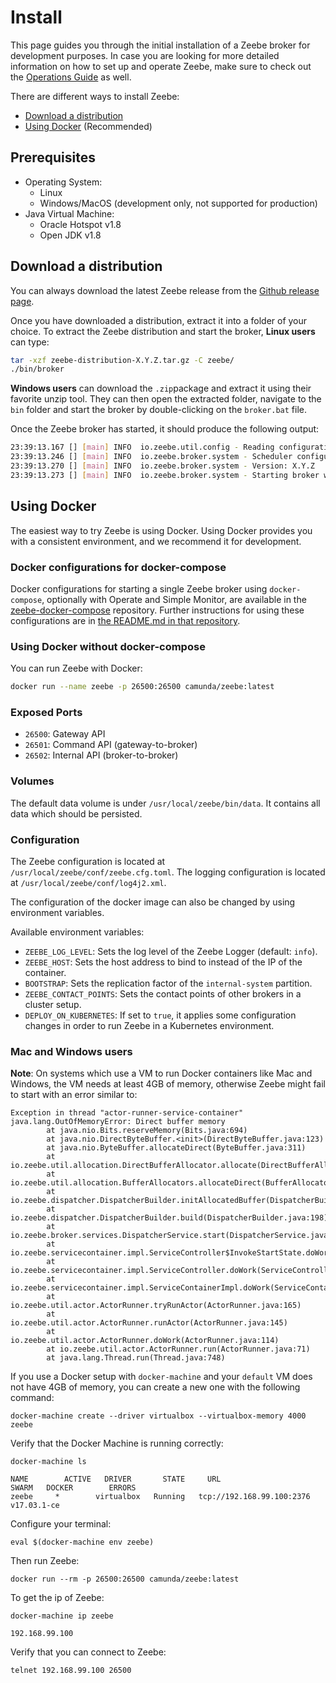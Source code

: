 # Install

This page guides you through the initial installation of a Zeebe broker for development purposes. In case you are looking for more detailed information on how to set up and operate Zeebe, make sure to check out the [Operations Guide](/operations/README.html) as well.

There are different ways to install Zeebe:

* [Download a distribution](#download-a-distribution)
* [Using Docker](#using-docker) (Recommended)

## Prerequisites

* Operating System:
  * Linux
  * Windows/MacOS (development only, not supported for production)
* Java Virtual Machine:
  * Oracle Hotspot v1.8
  * Open JDK v1.8

## Download a distribution

You can always download the latest Zeebe release from the [Github release page](https://github.com/zeebe-io/zeebe/releases).

Once you have downloaded a distribution, extract it into a folder of your choice. To extract the Zeebe distribution and start the broker, **Linux users** can type:

```bash
tar -xzf zeebe-distribution-X.Y.Z.tar.gz -C zeebe/
./bin/broker
```

**Windows users** can download the `.zip`package and extract it using their favorite unzip tool. They can then open the extracted folder, navigate to the `bin` folder and start the broker by double-clicking on the `broker.bat` file.

Once the Zeebe broker has started, it should produce the following output:

```bash
23:39:13.167 [] [main] INFO  io.zeebe.util.config - Reading configuration for class class io.zeebe.broker.system.configuration.BrokerCfg from file conf/zeebe.cfg.toml
23:39:13.246 [] [main] INFO  io.zeebe.broker.system - Scheduler configuration: Threads{cpu-bound: 2, io-bound: 2}.
23:39:13.270 [] [main] INFO  io.zeebe.broker.system - Version: X.Y.Z
23:39:13.273 [] [main] INFO  io.zeebe.broker.system - Starting broker with configuration {
```

## Using Docker

The easiest way to try Zeebe is using Docker. Using Docker provides you with a consistent environment, and we recommend it for development.

### Docker configurations for docker-compose

Docker configurations for starting a single Zeebe broker using `docker-compose`, optionally with Operate and Simple Monitor, are available in the [zeebe-docker-compose](https://github.com/zeebe-io/zeebe-docker-compose/blob/master/README.md) repository. Further instructions for using these configurations are in [the README.md in that repository](https://github.com/zeebe-io/zeebe-docker-compose/blob/master/README.md).

### Using Docker without docker-compose

You can run Zeebe with Docker:

```bash
docker run --name zeebe -p 26500:26500 camunda/zeebe:latest
```

### Exposed Ports

- `26500`: Gateway API
- `26501`: Command API (gateway-to-broker)
- `26502`: Internal API (broker-to-broker)

### Volumes

The default data volume is under `/usr/local/zeebe/bin/data`. It contains
all data which should be persisted.

### Configuration

The Zeebe configuration is located at `/usr/local/zeebe/conf/zeebe.cfg.toml`.
The logging configuration is located at `/usr/local/zeebe/conf/log4j2.xml`.

The configuration of the docker image can also be changed by using environment
variables.

Available environment variables:

 - `ZEEBE_LOG_LEVEL`: Sets the log level of the Zeebe Logger (default: `info`).
 - `ZEEBE_HOST`: Sets the host address to bind to instead of the IP of the container.
 - `BOOTSTRAP`: Sets the replication factor of the `internal-system` partition.
 - `ZEEBE_CONTACT_POINTS`: Sets the contact points of other brokers in a cluster setup.
 - `DEPLOY_ON_KUBERNETES`: If set to `true`, it applies some configuration changes in order to run Zeebe
 in a Kubernetes environment.

### Mac and Windows users

**Note**: On systems which use a VM to run Docker containers like Mac and
Windows, the VM needs at least 4GB of memory, otherwise Zeebe might fail to start
with an error similar to:

```
Exception in thread "actor-runner-service-container" java.lang.OutOfMemoryError: Direct buffer memory
        at java.nio.Bits.reserveMemory(Bits.java:694)
        at java.nio.DirectByteBuffer.<init>(DirectByteBuffer.java:123)
        at java.nio.ByteBuffer.allocateDirect(ByteBuffer.java:311)
        at io.zeebe.util.allocation.DirectBufferAllocator.allocate(DirectBufferAllocator.java:28)
        at io.zeebe.util.allocation.BufferAllocators.allocateDirect(BufferAllocators.java:26)
        at io.zeebe.dispatcher.DispatcherBuilder.initAllocatedBuffer(DispatcherBuilder.java:266)
        at io.zeebe.dispatcher.DispatcherBuilder.build(DispatcherBuilder.java:198)
        at io.zeebe.broker.services.DispatcherService.start(DispatcherService.java:61)
        at io.zeebe.servicecontainer.impl.ServiceController$InvokeStartState.doWork(ServiceController.java:269)
        at io.zeebe.servicecontainer.impl.ServiceController.doWork(ServiceController.java:138)
        at io.zeebe.servicecontainer.impl.ServiceContainerImpl.doWork(ServiceContainerImpl.java:110)
        at io.zeebe.util.actor.ActorRunner.tryRunActor(ActorRunner.java:165)
        at io.zeebe.util.actor.ActorRunner.runActor(ActorRunner.java:145)
        at io.zeebe.util.actor.ActorRunner.doWork(ActorRunner.java:114)
        at io.zeebe.util.actor.ActorRunner.run(ActorRunner.java:71)
        at java.lang.Thread.run(Thread.java:748)
```

If you use a Docker setup with `docker-machine` and your `default` VM does
not have 4GB of memory, you can create a new one with the following command:

```
docker-machine create --driver virtualbox --virtualbox-memory 4000 zeebe
```

Verify that the Docker Machine is running correctly:

```
docker-machine ls
```
```
NAME        ACTIVE   DRIVER       STATE     URL                         SWARM   DOCKER        ERRORS
zeebe     *        virtualbox   Running   tcp://192.168.99.100:2376           v17.03.1-ce
```

Configure your terminal:

```
eval $(docker-machine env zeebe)
```

Then run Zeebe:

```
docker run --rm -p 26500:26500 camunda/zeebe:latest
```

To get the ip of Zeebe:
```
docker-machine ip zeebe
```
```
192.168.99.100
```

Verify that you can connect to Zeebe:
```
telnet 192.168.99.100 26500
```
